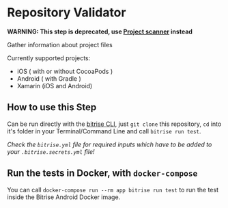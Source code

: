 # Repository Validator

**WARNING: This step is deprecated, use [Project scanner](https://github.com/bitrise-steplib/steps-project-scanner.git) instead**

Gather information about project files

Currently supported projects:
- iOS ( with or without CocoaPods )
- Android ( with Gradle )
- Xamarin (iOS and Android)

## How to use this Step

Can be run directly with the [bitrise CLI](https://github.com/bitrise-io/bitrise),
just `git clone` this repository, `cd` into it's folder in your Terminal/Command Line
and call `bitrise run test`.

*Check the `bitrise.yml` file for required inputs which have to be
added to your `.bitrise.secrets.yml` file!*

## Run the tests in Docker, with `docker-compose`

You can call `docker-compose run --rm app bitrise run test` to run the test
inside the Bitrise Android Docker image.
